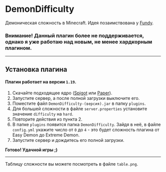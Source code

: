 # DemonDifficulty

Демоническая сложность в Minecraft.
Идея позаимствована у [Fundy](https://youtube.com/c/Fundy).
### Внимание! Данный плагин более не поддерживается, однако я уже работаю над новым, не менее хардкорным плагином.

<hr>

## Установка плагина
#### Плагин работает на версии `1.19`.

1. Скачайте подходящее ядро ([Spigot](https://download.getbukkit.org/spigot/spigot-1.19.jar) или [Paper](https://api.papermc.io/v2/projects/paper/versions/1.19/builds/81/downloads/paper-1.19-81.jar)).
2. Запустите сервер, а после полной загрузки выключите его.
3. Поместите файл `DemonDifficulty-(версия).jar` в папку `plugins`.
4. Для большей сложности в файле `server.properties` установите значение `difficulty` на `hard`.
5. Повторите действия из пункта 2.
6. В папке `plugins` появится папка `DemonDifficulty`. Зайдя в неё, в файле `config.yml` укажите число от `0` до `4` - это будет сложность плагина от Easy Demon до Extreme Demon.
7. Запустите сервер и дождитесь его полной загрузки.

**Готово! Удачной игры ;)**

<hr>

Таблицу сложности вы можете посмотреть в файле `table.png`.

